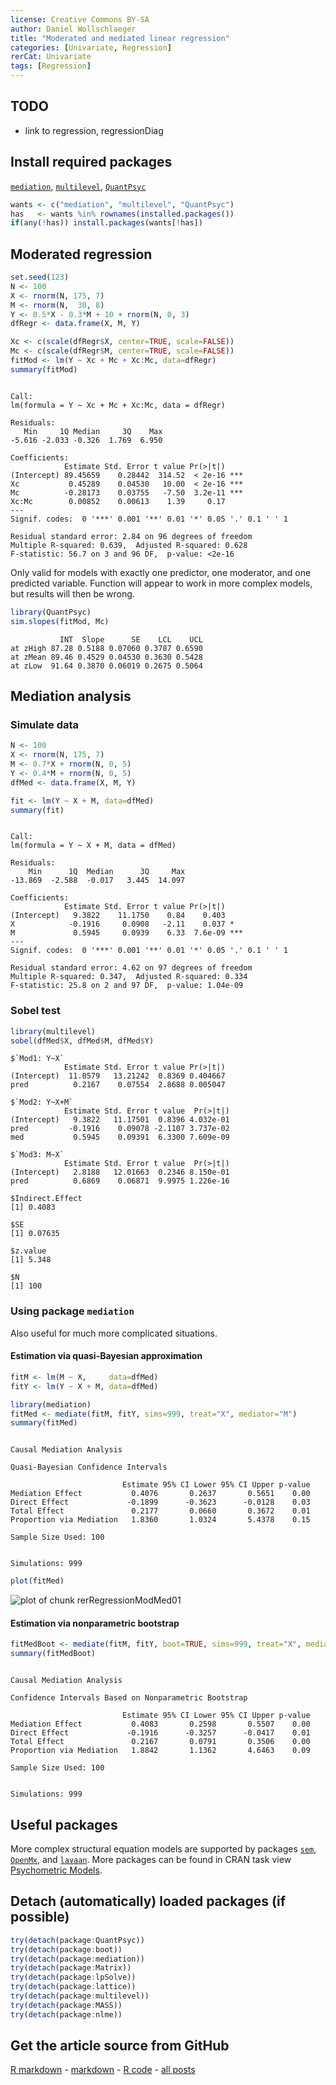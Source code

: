 ```yaml
---
license: Creative Commons BY-SA
author: Daniel Wollschlaeger
title: "Moderated and mediated linear regression"
categories: [Univariate, Regression]
rerCat: Univariate
tags: [Regression]
---
```





TODO
-------------------------

 - link to regression, regressionDiag

Install required packages
-------------------------

[`mediation`](http://cran.r-project.org/package=mediation), [`multilevel`](http://cran.r-project.org/package=multilevel), [`QuantPsyc`](http://cran.r-project.org/package=QuantPsyc)


```r
wants <- c("mediation", "multilevel", "QuantPsyc")
has   <- wants %in% rownames(installed.packages())
if(any(!has)) install.packages(wants[!has])
```

    
Moderated regression
-------------------------


```r
set.seed(123)
N <- 100
X <- rnorm(N, 175, 7)
M <- rnorm(N,  30, 8)
Y <- 0.5*X - 0.3*M + 10 + rnorm(N, 0, 3)
dfRegr <- data.frame(X, M, Y)
```



```r
Xc <- c(scale(dfRegr$X, center=TRUE, scale=FALSE))
Mc <- c(scale(dfRegr$M, center=TRUE, scale=FALSE))
fitMod <- lm(Y ~ Xc + Mc + Xc:Mc, data=dfRegr)
summary(fitMod)
```

```

Call:
lm(formula = Y ~ Xc + Mc + Xc:Mc, data = dfRegr)

Residuals:
   Min     1Q Median     3Q    Max 
-5.616 -2.033 -0.326  1.769  6.950 

Coefficients:
            Estimate Std. Error t value Pr(>|t|)    
(Intercept) 89.45659    0.28442  314.52  < 2e-16 ***
Xc           0.45289    0.04530   10.00  < 2e-16 ***
Mc          -0.28173    0.03755   -7.50  3.2e-11 ***
Xc:Mc        0.00852    0.00613    1.39     0.17    
---
Signif. codes:  0 '***' 0.001 '**' 0.01 '*' 0.05 '.' 0.1 ' ' 1 

Residual standard error: 2.84 on 96 degrees of freedom
Multiple R-squared: 0.639,	Adjusted R-squared: 0.628 
F-statistic: 56.7 on 3 and 96 DF,  p-value: <2e-16 
```


Only valid for models with exactly one predictor, one moderator, and one predicted variable. Function will appear to work in more complex models, but results will then be wrong.


```r
library(QuantPsyc)
sim.slopes(fitMod, Mc)
```

```
           INT  Slope      SE    LCL    UCL
at zHigh 87.28 0.5188 0.07060 0.3787 0.6590
at zMean 89.46 0.4529 0.04530 0.3630 0.5428
at zLow  91.64 0.3870 0.06019 0.2675 0.5064
```


Mediation analysis
-------------------------

### Simulate data


```r
N <- 100
X <- rnorm(N, 175, 7)
M <- 0.7*X + rnorm(N, 0, 5)
Y <- 0.4*M + rnorm(N, 0, 5)
dfMed <- data.frame(X, M, Y)
```



```r
fit <- lm(Y ~ X + M, data=dfMed)
summary(fit)
```

```

Call:
lm(formula = Y ~ X + M, data = dfMed)

Residuals:
    Min      1Q  Median      3Q     Max 
-13.869  -2.588  -0.017   3.445  14.097 

Coefficients:
            Estimate Std. Error t value Pr(>|t|)    
(Intercept)   9.3822    11.1750    0.84    0.403    
X            -0.1916     0.0908   -2.11    0.037 *  
M             0.5945     0.0939    6.33  7.6e-09 ***
---
Signif. codes:  0 '***' 0.001 '**' 0.01 '*' 0.05 '.' 0.1 ' ' 1 

Residual standard error: 4.62 on 97 degrees of freedom
Multiple R-squared: 0.347,	Adjusted R-squared: 0.334 
F-statistic: 25.8 on 2 and 97 DF,  p-value: 1.04e-09 
```


### Sobel test


```r
library(multilevel)
sobel(dfMed$X, dfMed$M, dfMed$Y)
```

```
$`Mod1: Y~X`
            Estimate Std. Error t value Pr(>|t|)
(Intercept)  11.0579   13.21242  0.8369 0.404667
pred          0.2167    0.07554  2.8688 0.005047

$`Mod2: Y~X+M`
            Estimate Std. Error t value  Pr(>|t|)
(Intercept)   9.3822   11.17501  0.8396 4.032e-01
pred         -0.1916    0.09078 -2.1107 3.737e-02
med           0.5945    0.09391  6.3300 7.609e-09

$`Mod3: M~X`
            Estimate Std. Error t value  Pr(>|t|)
(Intercept)   2.8188   12.01663  0.2346 8.150e-01
pred          0.6869    0.06871  9.9975 1.226e-16

$Indirect.Effect
[1] 0.4083

$SE
[1] 0.07635

$z.value
[1] 5.348

$N
[1] 100
```


### Using package `mediation`

Also useful for much more complicated situations.

#### Estimation via quasi-Bayesian approximation


```r
fitM <- lm(M ~ X,     data=dfMed)
fitY <- lm(Y ~ X + M, data=dfMed)

library(mediation)
fitMed <- mediate(fitM, fitY, sims=999, treat="X", mediator="M")
summary(fitMed)
```

```

Causal Mediation Analysis 

Quasi-Bayesian Confidence Intervals

                         Estimate 95% CI Lower 95% CI Upper p-value
Mediation Effect           0.4076       0.2637       0.5651    0.00
Direct Effect             -0.1899      -0.3623      -0.0128    0.03
Total Effect               0.2177       0.0660       0.3672    0.01
Proportion via Mediation   1.8360       1.0324       5.4378    0.15

Sample Size Used: 100 


Simulations: 999 
```



```r
plot(fitMed)
```

![plot of chunk rerRegressionModMed01](content/assets/figure/rerRegressionModMed01.png) 


#### Estimation via nonparametric bootstrap


```r
fitMedBoot <- mediate(fitM, fitY, boot=TRUE, sims=999, treat="X", mediator="M")
summary(fitMedBoot)
```

```

Causal Mediation Analysis 

Confidence Intervals Based on Nonparametric Bootstrap

                         Estimate 95% CI Lower 95% CI Upper p-value
Mediation Effect           0.4083       0.2598       0.5507    0.00
Direct Effect             -0.1916      -0.3257      -0.0417    0.01
Total Effect               0.2167       0.0791       0.3506    0.00
Proportion via Mediation   1.8842       1.1362       4.6463    0.09

Sample Size Used: 100 


Simulations: 999 
```


Useful packages
-------------------------

More complex structural equation models are supported by packages [`sem`](http://cran.r-project.org/package=sem), [`OpenMx`](http://openmx.psyc.virginia.edu/), and [`lavaan`](http://cran.r-project.org/package=lavaan). More packages can be found in CRAN task view [Psychometric Models](http://cran.r-project.org/web/views/Psychometrics.html).

Detach (automatically) loaded packages (if possible)
-------------------------


```r
try(detach(package:QuantPsyc))
try(detach(package:boot))
try(detach(package:mediation))
try(detach(package:Matrix))
try(detach(package:lpSolve))
try(detach(package:lattice))
try(detach(package:multilevel))
try(detach(package:MASS))
try(detach(package:nlme))
```


Get the article source from GitHub
----------------------------------------------

[R markdown](https://github.com/dwoll/RExRepos/raw/master/Rmd/regressionModMed.Rmd) - [markdown](https://github.com/dwoll/RExRepos/raw/master/md/regressionModMed.md) - [R code](https://github.com/dwoll/RExRepos/raw/master/R/regressionModMed.R) - [all posts](https://github.com/dwoll/RExRepos/)
